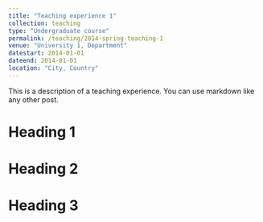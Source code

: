 ```yaml
---
title: "Teaching experience 1"
collection: teaching
type: "Undergraduate course"
permalink: /teaching/2014-spring-teaching-1
venue: "University 1, Department"
datestart: 2014-01-01
dateend: 2014-01-01
location: "City, Country"
---
```


This is a description of a teaching experience. You can use markdown like any other post.

Heading 1
======

Heading 2
======

Heading 3
======